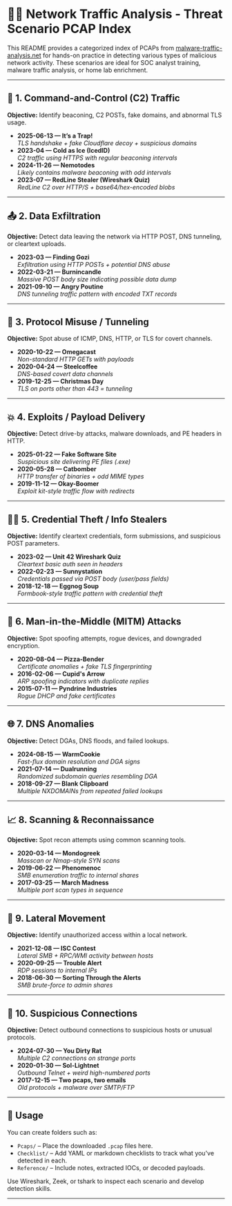 # 🕵️‍♂️ Network Traffic Analysis - Threat Scenario PCAP Index

This README provides a categorized index of PCAPs from [malware-traffic-analysis.net](https://www.malware-traffic-analysis.net/training-exercises.html) for hands-on practice in detecting various types of malicious network activity. These scenarios are ideal for SOC analyst training, malware traffic analysis, or home lab enrichment.

---

## 🔐 1. Command-and-Control (C2) Traffic

**Objective:** Identify beaconing, C2 POSTs, fake domains, and abnormal TLS usage.

- **2025-06-13 — It’s a Trap!**  
  *TLS handshake + fake Cloudflare decoy + suspicious domains*
- **2023-04 — Cold as Ice (IcedID)**  
  *C2 traffic using HTTPS with regular beaconing intervals*
- **2024-11-26 — Nemotodes**  
  *Likely contains malware beaconing with odd intervals*
- **2023-07 — RedLine Stealer (Wireshark Quiz)**  
  *RedLine C2 over HTTP/S + base64/hex-encoded blobs*

---

## 📤 2. Data Exfiltration

**Objective:** Detect data leaving the network via HTTP POST, DNS tunneling, or cleartext uploads.

- **2023-03 — Finding Gozi**  
  *Exfiltration using HTTP POSTs + potential DNS abuse*
- **2022-03-21 — Burnincandle**  
  *Massive POST body size indicating possible data dump*
- **2021-09-10 — Angry Poutine**  
  *DNS tunneling traffic pattern with encoded TXT records*

---

## 🧪 3. Protocol Misuse / Tunneling

**Objective:** Spot abuse of ICMP, DNS, HTTP, or TLS for covert channels.

- **2020-10-22 — Omegacast**  
  *Non-standard HTTP GETs with payloads*
- **2020-04-24 — Steelcoffee**  
  *DNS-based covert data channels*
- **2019-12-25 — Christmas Day**  
  *TLS on ports other than 443 = tunneling*

---

## 💥 4. Exploits / Payload Delivery

**Objective:** Detect drive-by attacks, malware downloads, and PE headers in HTTP.

- **2025-01-22 — Fake Software Site**  
  *Suspicious site delivering PE files (.exe)*
- **2020-05-28 — Catbomber**  
  *HTTP transfer of binaries + odd MIME types*
- **2019-11-12 — Okay-Boomer**  
  *Exploit kit-style traffic flow with redirects*

---

## 🧑‍💻 5. Credential Theft / Info Stealers

**Objective:** Identify cleartext credentials, form submissions, and suspicious POST parameters.

- **2023-02 — Unit 42 Wireshark Quiz**  
  *Cleartext basic auth seen in headers*
- **2022-02-23 — Sunnystation**  
  *Credentials passed via POST body (user/pass fields)*
- **2018-12-18 — Eggnog Soup**  
  *Formbook-style traffic pattern with credential theft*

---

## 🧅 6. Man-in-the-Middle (MITM) Attacks

**Objective:** Spot spoofing attempts, rogue devices, and downgraded encryption.

- **2020-08-04 — Pizza-Bender**  
  *Certificate anomalies + fake TLS fingerprinting*
- **2016-02-06 — Cupid's Arrow**  
  *ARP spoofing indicators with duplicate replies*
- **2015-07-11 — Pyndrine Industries**  
  *Rogue DHCP and fake certificates*

---

## 🌐 7. DNS Anomalies

**Objective:** Detect DGAs, DNS floods, and failed lookups.

- **2024-08-15 — WarmCookie**  
  *Fast-flux domain resolution and DGA signs*
- **2021-07-14 — Dualrunning**  
  *Randomized subdomain queries resembling DGA*
- **2018-09-27 — Blank Clipboard**  
  *Multiple NXDOMAINs from repeated failed lookups*

---

## 📈 8. Scanning & Reconnaissance

**Objective:** Spot recon attempts using common scanning tools.

- **2020-03-14 — Mondogreek**  
  *Masscan or Nmap-style SYN scans*
- **2019-06-22 — Phenomenoc**  
  *SMB enumeration traffic to internal shares*
- **2017-03-25 — March Madness**  
  *Multiple port scan types in sequence*

---

## 🛜 9. Lateral Movement

**Objective:** Identify unauthorized access within a local network.

- **2021-12-08 — ISC Contest**  
  *Lateral SMB + RPC/WMI activity between hosts*
- **2020-09-25 — Trouble Alert**  
  *RDP sessions to internal IPs*
- **2018-06-30 — Sorting Through the Alerts**  
  *SMB brute-force to admin shares*

---

## 📡 10. Suspicious Connections

**Objective:** Detect outbound connections to suspicious hosts or unusual protocols.

- **2024-07-30 — You Dirty Rat**  
  *Multiple C2 connections on strange ports*
- **2020-01-30 — Sol-Lightnet**  
  *Outbound Telnet + weird high-numbered ports*
- **2017-12-15 — Two pcaps, two emails**  
  *Old protocols + malware over SMTP/FTP*

---

## 📁 Usage

You can create folders such as:

- `Pcaps/` – Place the downloaded `.pcap` files here.
- `Checklist/` – Add YAML or markdown checklists to track what you've detected in each.
- `Reference/` – Include notes, extracted IOCs, or decoded payloads.

Use Wireshark, Zeek, or tshark to inspect each scenario and develop detection skills.

---

